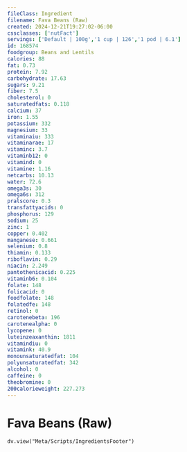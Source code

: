 ```yaml
---
fileClass: Ingredient
filename: Fava Beans (Raw)
created: 2024-12-21T19:27:02-06:00
cssclasses: ['nutFact']
servings: ['Default | 100g','1 cup | 126','1 pod | 6.1']
id: 168574
foodgroup: Beans and Lentils
calories: 88
fat: 0.73
protein: 7.92
carbohydrate: 17.63
sugars: 9.21
fiber: 7.5
cholesterol: 0
saturatedfats: 0.118
calcium: 37
iron: 1.55
potassium: 332
magnesium: 33
vitaminaiu: 333
vitaminarae: 17
vitaminc: 3.7
vitaminb12: 0
vitamind: 0
vitamine: 1.16
netcarbs: 10.13
water: 72.6
omega3s: 30
omega6s: 312
pralscore: 0.3
transfattyacids: 0
phosphorus: 129
sodium: 25
zinc: 1
copper: 0.402
manganese: 0.661
selenium: 0.8
thiamin: 0.133
riboflavin: 0.29
niacin: 2.249
pantothenicacid: 0.225
vitaminb6: 0.104
folate: 148
folicacid: 0
foodfolate: 148
folatedfe: 148
retinol: 0
carotenebeta: 196
carotenealpha: 0
lycopene: 0
luteinzeaxanthin: 1811
vitamindiu: 0
vitamink: 40.9
monounsaturatedfat: 104
polyunsaturatedfat: 342
alcohol: 0
caffeine: 0
theobromine: 0
200calorieweight: 227.273
---
```


# Fava Beans (Raw)

```dataviewjs
dv.view("Meta/Scripts/IngredientsFooter")
```